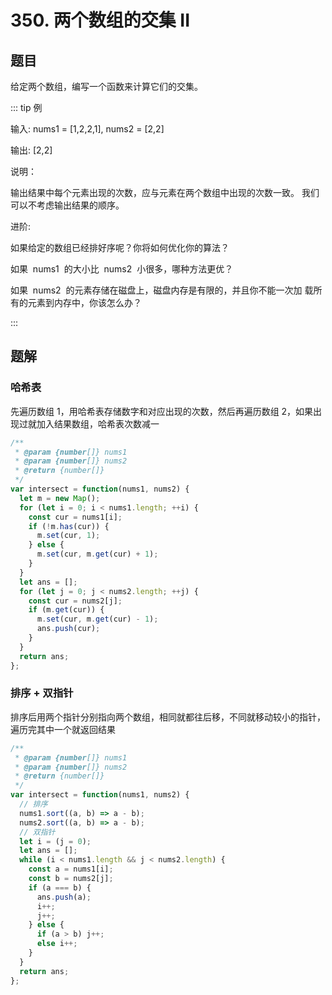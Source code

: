 # 350. 两个数组的交集 II

## 题目

给定两个数组，编写一个函数来计算它们的交集。

::: tip 例

输入: nums1 = [1,2,2,1], nums2 = [2,2]

输出: [2,2]

说明：

输出结果中每个元素出现的次数，应与元素在两个数组中出现的次数一致。
我们可以不考虑输出结果的顺序。

进阶:

如果给定的数组已经排好序呢？你将如何优化你的算法？

如果  nums1  的大小比  nums2  小很多，哪种方法更优？

如果  nums2  的元素存储在磁盘上，磁盘内存是有限的，并且你不能一次加
载所有的元素到内存中，你该怎么办？

:::

## 题解

### 哈希表

先遍历数组 1，用哈希表存储数字和对应出现的次数，然后再遍历数组 2，如果出现过就加入结果数组，哈希表次数减一

```js
/**
 * @param {number[]} nums1
 * @param {number[]} nums2
 * @return {number[]}
 */
var intersect = function(nums1, nums2) {
  let m = new Map();
  for (let i = 0; i < nums1.length; ++i) {
    const cur = nums1[i];
    if (!m.has(cur)) {
      m.set(cur, 1);
    } else {
      m.set(cur, m.get(cur) + 1);
    }
  }
  let ans = [];
  for (let j = 0; j < nums2.length; ++j) {
    const cur = nums2[j];
    if (m.get(cur)) {
      m.set(cur, m.get(cur) - 1);
      ans.push(cur);
    }
  }
  return ans;
};
```

### 排序 + 双指针

排序后用两个指针分别指向两个数组，相同就都往后移，不同就移动较小的指针，遍历完其中一个就返回结果

```js
/**
 * @param {number[]} nums1
 * @param {number[]} nums2
 * @return {number[]}
 */
var intersect = function(nums1, nums2) {
  // 排序
  nums1.sort((a, b) => a - b);
  nums2.sort((a, b) => a - b);
  // 双指针
  let i = (j = 0);
  let ans = [];
  while (i < nums1.length && j < nums2.length) {
    const a = nums1[i];
    const b = nums2[j];
    if (a === b) {
      ans.push(a);
      i++;
      j++;
    } else {
      if (a > b) j++;
      else i++;
    }
  }
  return ans;
};
```
